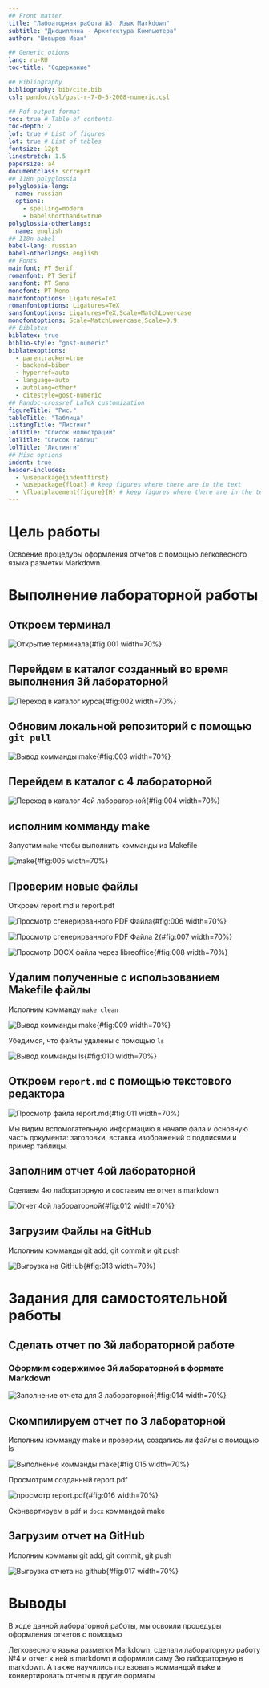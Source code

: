 ```yaml
---
## Front matter
title: "Лабоаторная работа №3. Язык Markdown"
subtitle: "Дисциплина - Архитектура Компьютера"
author: "Шевырев Иван"

## Generic otions
lang: ru-RU
toc-title: "Содержание"

## Bibliography
bibliography: bib/cite.bib
csl: pandoc/csl/gost-r-7-0-5-2008-numeric.csl

## Pdf output format
toc: true # Table of contents
toc-depth: 2
lof: true # List of figures
lot: true # List of tables
fontsize: 12pt
linestretch: 1.5
papersize: a4
documentclass: scrreprt
## I18n polyglossia
polyglossia-lang:
  name: russian
  options:
	- spelling=modern
	- babelshorthands=true
polyglossia-otherlangs:
  name: english
## I18n babel
babel-lang: russian
babel-otherlangs: english
## Fonts
mainfont: PT Serif
romanfont: PT Serif
sansfont: PT Sans
monofont: PT Mono
mainfontoptions: Ligatures=TeX
romanfontoptions: Ligatures=TeX
sansfontoptions: Ligatures=TeX,Scale=MatchLowercase
monofontoptions: Scale=MatchLowercase,Scale=0.9
## Biblatex
biblatex: true
biblio-style: "gost-numeric"
biblatexoptions:
  - parentracker=true
  - backend=biber
  - hyperref=auto
  - language=auto
  - autolang=other*
  - citestyle=gost-numeric
## Pandoc-crossref LaTeX customization
figureTitle: "Рис."
tableTitle: "Таблица"
listingTitle: "Листинг"
lofTitle: "Список иллюстраций"
lotTitle: "Список таблиц"
lolTitle: "Листинги"
## Misc options
indent: true
header-includes:
  - \usepackage{indentfirst}
  - \usepackage{float} # keep figures where there are in the text
  - \floatplacement{figure}{H} # keep figures where there are in the text
---
```


# Цель работы

 Освоение процедуры оформления отчетов с помощью
легковесного языка разметки Markdown.

# Выполнение лабораторной работы


## Откроем терминал

![Открытие терминала](image/1.png){#fig:001 width=70%}

##  Перейдем в каталог созданный во время выполнения 3й лабораторной

![Переход в каталог курса ](image/2.png){#fig:002 width=70%}

## Обновим локальной репозиторий с помощью `git pull`

![Вывод комманды make](image/3.png){#fig:003 width=70%}

## Перейдем в каталог с 4 лабораторной 

![Переход в каталог 4ой лабораторной](image/4.png){#fig:004 width=70%}

## исполним комманду make

Запустим `make` чтобы выполнить комманды из Makefile

![make](image/5.png){#fig:005 width=70%}

## Проверим новые файлы

Откроем report.md и report.pdf

![Просмотр сгенерирванного PDF Файла ](image/6.png){#fig:006 width=70%}

![Просмотр сгенерирванного PDF Файла 2 ](image/7.png){#fig:007 width=70%}

![Просмотр DOCX файла через libreoffice](image/8.png){#fig:008 width=70%}

## Удалим полученные с использованием Makefile файлы

Исполним комманду `make clean`

![Вывод комманды make](image/9.png){#fig:009 width=70%}

Убедимся, что файлы удалены с помощью `ls`

![Вывод комманды ls](image/10.png){#fig:010 width=70%}


## Откроем `report.md` с помощью текстового редактора

![Просмотр файла report.md](image/11.png){#fig:011 width=70%}

Мы видим вспомогательную информацию в начале фала и основную часть документа: заголовки, вставка изображений с подписями и пример таблицы.


## Заполним отчет 4ой лабораторной 

Сделаем 4ю лабораторную и составим ее отчет в markdown

![Отчет 4ой лабораторной ](image/12.png){#fig:012 width=70%}

## Загрузим Файлы на GitHub

Исполним комманды git add, git commit и git push

![Выгрузка на GitHub](image/13.png){#fig:013 width=70%}



# Задания для самостоятельной работы
## Сделать отчет по 3й лабораторной работе
### Оформим содержимое 3й лабораторной в формате Markdown

![Заполнение отчета для 3 лабораторной](image/14.png){#fig:014 width=70%}



## Скомпилируем отчет по 3 лабораторной

Исполним комманду make и проверим, создались ли файлы с помощью ls

![Выполнение комманды make](image/15.png){#fig:015 width=70%}

Просмотрим созданный report.pdf

![просмотр report.pdf](image/16.png){#fig:016 width=70%}

Сконвертируем в `pdf` и `docx` коммандой make

## Загрузим отчет на GitHub

Исполним комманы git add, git commit, git push

![Выгрузка отчета на github ](image/17.png){#fig:017 width=70%}

# Выводы

В ходе данной лабораторной работы, мы  освоили процедуры оформления отчетов с помощью

Легковесного языка разметки Markdown, сделали лабораторную работу №4 и отчет к ней в markdown и оформили саму 3ю лабораторную в markdown. А также  научились пользовать коммандой make и конвертировать отчеты в другие форматы


